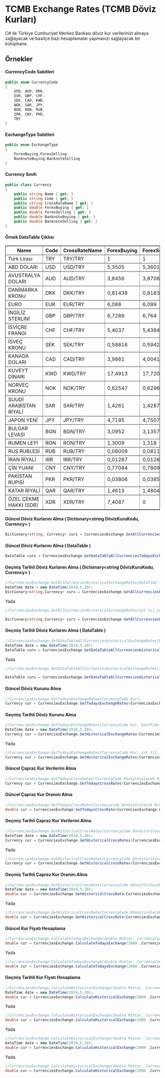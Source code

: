 TCMB Exchange Rates (TCMB Döviz Kurları)
=======
C# ile Türkiye Cumhuriyet Merkez Bankası döviz kur verilerinizi almaya sağlayacak ve basitçe bazı hesaplamalar yapmanızı sağlayacak bir kütüphane.

## Örnekler

#### CurrencyCode Sabitleri


```c#
public enum CurrencyCode
{
    USD, AUD, DKK,
    EUR, GBP, CHF,
    SEK, CAD, KWD,
    NOK, SAR, JPY,
    BGN, RON, RUB,
    IRR, CNY, PKR,
    TRY
}
```

#### ExchangeType Sabitleri

```c#
public enum ExchangeType
{
    ForexBuying,ForexSelling,
    BanknoteBuying,BanknoteSelling
}
```

#### Currency Sınıfı

```c#
public class Currency
{
    public string Name { get; }
    public string Code { get; }
    public string CrossRateName { get; }
    public double ForexBuying { get; }
    public double ForexSelling { get; }
    public double BanknoteBuying { get; }
    public double BanknoteSelling { get; }
}
```

#### Örnek DataTable Çıktısı

<table border = '1'><tr><th>Name</th><th>Code</th><th>CrossRateName</th><th>ForexBuying</th><th>ForexSelling</th><th>BanknoteBuying</th><th>BanknoteSelling</th></tr><tr><td>Türk Lirası</td><td>TRY</td><td>TRY/TRY</td><td>1</td><td>1</td><td>1</td><td>1</td></tr><tr><td>ABD DOLARI</td><td>USD</td><td>USD/TRY</td><td>5,3505</td><td>5,3601</td><td>5,3467</td><td>5,3682</td></tr><tr><td>AVUSTRALYA DOLARI</td><td>AUD</td><td>AUD/TRY</td><td>3,8456</td><td>3,8706</td><td>3,8279</td><td>3,8939</td></tr><tr><td>DANİMARKA KRONU</td><td>DKK</td><td>DKK/TRY</td><td>0,81438</td><td>0,81838</td><td>0,81381</td><td>0,82026</td></tr><tr><td>EURO</td><td>EUR</td><td>EUR/TRY</td><td>6,088</td><td>6,099</td><td>6,0837</td><td>6,1081</td></tr><tr><td>İNGİLİZ STERLİNİ</td><td>GBP</td><td>GBP/TRY</td><td>6,7289</td><td>6,764</td><td>6,7242</td><td>6,7741</td></tr><tr><td>İSVİÇRE FRANGI</td><td>CHF</td><td>CHF/TRY</td><td>5,4037</td><td>5,4384</td><td>5,3956</td><td>5,4465</td></tr><tr><td>İSVEÇ KRONU</td><td>SEK</td><td>SEK/TRY</td><td>0,58816</td><td>0,59425</td><td>0,58775</td><td>0,59562</td></tr><tr><td>KANADA DOLARI</td><td>CAD</td><td>CAD/TRY</td><td>3,9861</td><td>4,0041</td><td>3,9714</td><td>4,0193</td></tr><tr><td>KUVEYT DİNARI</td><td>KWD</td><td>KWD/TRY</td><td>17,4913</td><td>17,7201</td><td>17,2289</td><td>17,9859</td></tr><tr><td>NORVEÇ KRONU</td><td>NOK</td><td>NOK/TRY</td><td>0,62547</td><td>0,62968</td><td>0,62504</td><td>0,63113</td></tr><tr><td>SUUDİ ARABİSTAN RİYALİ</td><td>SAR</td><td>SAR/TRY</td><td>1,4261</td><td>1,4287</td><td>1,4154</td><td>1,4394</td></tr><tr><td>JAPON YENİ</td><td>JPY</td><td>JPY/TRY</td><td>4,7195</td><td>4,7507</td><td>4,702</td><td>4,7688</td></tr><tr><td>BULGAR LEVASI</td><td>BGN</td><td>BGN/TRY</td><td>3,0952</td><td>3,1357</td><td>0</td><td>0</td></tr><tr><td>RUMEN LEYİ</td><td>RON</td><td>RON/TRY</td><td>1,3009</td><td>1,318</td><td>0</td><td>0</td></tr><tr><td>RUS RUBLESİ</td><td>RUB</td><td>RUB/TRY</td><td>0,08009</td><td>0,08114</td><td>0</td><td>0</td></tr><tr><td>İRAN RİYALİ</td><td>IRR</td><td>IRR/TRY</td><td>0,01267</td><td>0,01283</td><td>0</td><td>0</td></tr><tr><td>ÇİN YUANI</td><td>CNY</td><td>CNY/TRY</td><td>0,77084</td><td>0,78092</td><td>0</td><td>0</td></tr><tr><td>PAKİSTAN RUPİSİ</td><td>PKR</td><td>PKR/TRY</td><td>0,03806</td><td>0,03856</td><td>0</td><td>0</td></tr><tr><td>KATAR RİYALİ</td><td>QAR</td><td>QAR/TRY</td><td>1,4613</td><td>1,4804</td><td>0</td><td>0</td></tr><tr><td>ÖZEL ÇEKME HAKKI (SDR)                            </td><td>XDR</td><td>XDR/TRY</td><td>7,4087</td><td>0</td><td>0</td><td>0</td></tr></table>

#### Güncel Döviz Kurlarını Alma ( Dictionary<string DövizKuruKodu, Currency> )

```c#
Dictionary<string, Currency> curs = CurrenciesExchange.GetAllCurrenciesTodaysExchangeRates();
```

#### Güncel Döviz Kurlarını Alma ( DataTable )

```c#
DataTable curs = CurrenciesExchange.GetDataTableAllCurrenciesTodaysExchangeRates();
```

#### Geçmiş Tarihli Döviz Kurlarını Alma ( Dictionary<string DövizKuruKodu, Currency> )

```c#
//CurrenciesExchange.GetAllCurrenciesHistoricalExchangeRates(DateTime tarih);
DateTime date = new DateTime(2018,5,20);
Dictionary<string,Currency> curs = CurrenciesExchange.GetAllCurrenciesHistoricalExchangeRates(date);
```
Yada

```c#
//CurrenciesExchange.GetAllCurrenciesHistoricalExchangeRates(int Yıl,int Ay, int Gün);

Dictionary<string,Currency> curs = CurrenciesExchange.GetAllCurrenciesHistoricalExchangeRates(2018,5,20);
```

#### Geçmiş Tarihli Döviz Kurlarını Alma ( DataTable )

```c#
//CurrenciesExchange.GetDataTableAllCurrenciesHistoricalExchangeRates(DateTime tarih);
DateTime date = new DateTime(2018,5,20);
DataTable curs = CurrenciesExchange.GetDataTableAllCurrenciesHistoricalExchangeRates(date);
```
Yada

```c#
//CurrenciesExchange.GetDataTableAllCurrenciesHistoricalExchangeRates(int Yıl, int Ay, int Gün);

DataTable curs = CurrenciesExchange.GetDataTableAllCurrenciesHistoricalExchangeRates(2018,5,20);
```

#### Güncel Döviz Kurunu Alma

```c#
//CurrenciesExchange.GetTodaysExchangeRates(CurrencyCode Kur);
Currency cur = CurrenciesExchange.GetTodaysExchangeRates(CurrenciesExchange.CurrencyCode.USD);
```

#### Geçmiş Tarihli Döviz Kurunu Alma

```c#
//CurrenciesExchange.GetTodaysExchangeRates(CurrencyCode Kur, DateTime tarih);
DateTime date = new DateTime(2018,5,20);
Currency cur = CurrenciesExchange.GetHistoricalExchangeRates(CurrenciesExchange.CurrencyCode.USD,date);
```
Yada

```c#
//CurrenciesExchange.GetTodaysExchangeRates(CurrencyCode Kur, int Yıl, int Ay, int Gün);
Currency cur = CurrenciesExchange.GetHistoricalExchangeRates(CurrenciesExchange.CurrencyCode.USD, 2018, 5, 20);
```

#### Güncel Çapraz Kur Verilerini Alma

```c#
//CurrenciesExchange.GetTodaysCrossRates(CurrencyCode Dönüştürülecek Kur, CurrencyCode Şuanki Kur);
Currency cur = CurrenciesExchange.GetTodaysCrossRates(CurrenciesExchange.CurrencyCode.EUR, CurrenciesExchange.CurrencyCode.USD);
```    

#### Güncel Çapraz Kur Oranını Alma

```c#
//CurrenciesExchange.GetTodaysCrossRate(CurrencyCode Dönüştürülecek Kur, CurrencyCode Şuanki Kur);
double cur = CurrenciesExchange.GetTodaysCrossRate(CurrenciesExchange.CurrencyCode.EUR, CurrenciesExchange.CurrencyCode.USD);
``` 

#### Geçmiş Tarihli Çapraz Kur Verilerini Alma

```c#
//CurrenciesExchange.GetHistoricalCrossRates(CurrencyCode Dönüştürülecek Kur, CurrencyCode Şuanki Kur, DateTime tarih);
DateTime date = new DateTime(2018,5,20);
Currency cur = CurrenciesExchange.GetHistoricalCrossRates(CurrenciesExchange.CurrencyCode.EUR, CurrenciesExchange.CurrencyCode.USD, date);
```   

Yada

```c#
//CurrenciesExchange.GetHistoricalCrossRates(CurrencyCode Dönüştürülecek Kur, CurrencyCode Şuanki Kur, int Yıl, int Ay, int Gün);
Currency cur = CurrenciesExchange.GetHistoricalCrossRates(CurrenciesExchange.CurrencyCode.EUR, CurrenciesExchange.CurrencyCode.USD, 2018, 5, 20);
```   

#### Geçmiş Tarihli Çapraz Kur Oranını Alma

```c#
//CurrenciesExchange.GetHistoricalCrossRate(CurrencyCode Dönüştürülecek Kur, CurrencyCode Şuanki Kur, DateTime tarih);
DateTime date = new DateTime(2018,5,20);
double cur = CurrenciesExchange.GetHistoricalCrossRate(CurrenciesExchange.CurrencyCode.EUR, CurrenciesExchange.CurrencyCode.USD, date);
```   

Yada

```c#
//CurrenciesExchange.GetHistoricalCrossRate(CurrencyCode Dönüştürülecek Kur, CurrencyCode Şuanki Kur, int Yıl, int Ay, int Gün);
double cur = CurrenciesExchange.GetHistoricalCrossRate(CurrenciesExchange.CurrencyCode.EUR, CurrenciesExchange.CurrencyCode.USD, 2018, 5, 20);
```  

#### Güncel Kur Fiyatı Hesaplama

```c#
//CurrenciesExchange.CalculateTodaysExchange(double Miktar, CurrencyCode Şuanki Kur, CurrencyCode Dönüştürülecek Kur);
double cur = CurrenciesExchange.CalculateTodaysExchange(2000 ,CurrenciesExchange.CurrencyCode.TRY, CurrenciesExchange.CurrencyCode.USD);
```  
Yada

```c#
//CurrenciesExchange.CalculateTodaysExchange(double Miktar, CurrencyCode Şuanki Kur, CurrencyCode Dönüştürülecek Kur, ExchangeType Dönüşüm Tipi);
double cur = CurrenciesExchange.CalculateTodaysExchange(2000 ,CurrenciesExchange.CurrencyCode.TRY, CurrenciesExchange.CurrencyCode.USD,CurrenciesExchange.ExchangeType.BanknoteBuying);
``` 

#### Geçmiş Tarihli Kur Fiyatı Hesaplama

```c#
//CurrenciesExchange.CalculateHistoricalExchange(double Miktar, CurrencyCode Şuanki Kur, CurrencyCode Dönüştürülecek Kur, DateTime tarih);
DateTime date = new DateTime(2018,5,20);
double cur = CurrenciesExchange.CalculateHistoricalExchange(2000 ,CurrenciesExchange.CurrencyCode.TRY, CurrenciesExchange.CurrencyCode.USD, date);
```  
Yada

```c#
//CurrenciesExchange.CalculateHistoricalExchange(double Miktar, CurrencyCode Şuanki Kur, CurrencyCode Dönüştürülecek Kur, int Yıl, int Ay, int Gün);
double cur = CurrenciesExchange.CalculateHistoricalExchange(2000 ,CurrenciesExchange.CurrencyCode.TRY, CurrenciesExchange.CurrencyCode.USD, 2018,5,20);
```  
Yada

```c#
//CurrenciesExchange.CalculateHistoricalExchange(double Miktar, CurrencyCode Şuanki Kur, CurrencyCode Dönüştürülecek Kur, ExchangeType Dönüşüm Tipi, DateTime tarih);
DateTime date = new DateTime(2018,5,20);
double cur = CurrenciesExchange.CalculateHistoricalExchange(2000 ,CurrenciesExchange.CurrencyCode.TRY, CurrenciesExchange.CurrencyCode.USD, CurrenciesExchange.ExchangeType.BanknoteBuying, date);
```  
Yada

```c#
//CurrenciesExchange.CalculateHistoricalExchange(double Miktar, CurrencyCode Şuanki Kur, CurrencyCode Dönüştürülecek Kur,CurrenciesExchange.ExchangeType.BanknoteBuying,ExchangeType Dönüşüm Tipi, int Yıl, int Ay, int Gün);
double cur = CurrenciesExchange.CalculateHistoricalExchange(2000 ,CurrenciesExchange.CurrencyCode.TRY, CurrenciesExchange.CurrencyCode.USD, CurrenciesExchange.ExchangeType.BanknoteBuying, 2018,5,20);
```  
